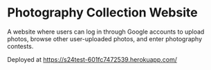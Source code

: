 # Photography Collection Website

A website where users can log in through Google accounts to upload photos, browse other user-uploaded photos, and enter photography contests.

Deployed at https://s24test-601fc7472539.herokuapp.com/
